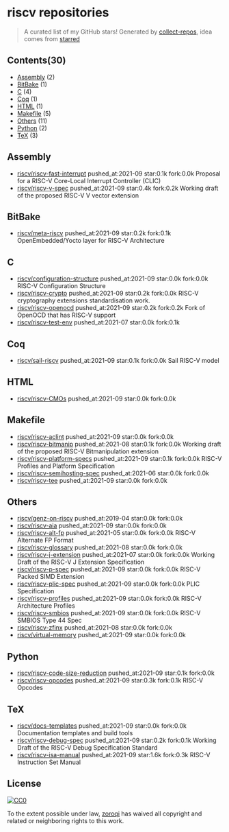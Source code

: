# riscv repositories


> A curated list of my GitHub stars!  Generated by [collect-repos](https://github.com/zoroqi/collect-repos), idea comes from [starred](https://github.com/maguowei/starred)  


## Contents(30)

- [Assembly](#assembly) (2)
- [BitBake](#bitbake) (1)
- [C](#c) (4)
- [Coq](#coq) (1)
- [HTML](#html) (1)
- [Makefile](#makefile) (5)
- [Others](#others) (11)
- [Python](#python) (2)
- [TeX](#tex) (3)

## Assembly

- [riscv/riscv-fast-interrupt](https://github.com/riscv/riscv-fast-interrupt) pushed_at:2021-09 star:0.1k fork:0.0k Proposal for a RISC-V Core-Local Interrupt Controller (CLIC)
- [riscv/riscv-v-spec](https://github.com/riscv/riscv-v-spec) pushed_at:2021-09 star:0.4k fork:0.2k Working draft of the proposed RISC-V V vector extension

## BitBake

- [riscv/meta-riscv](https://github.com/riscv/meta-riscv) pushed_at:2021-09 star:0.2k fork:0.1k OpenEmbedded/Yocto layer for RISC-V Architecture

## C

- [riscv/configuration-structure](https://github.com/riscv/configuration-structure) pushed_at:2021-09 star:0.0k fork:0.0k RISC-V Configuration Structure
- [riscv/riscv-crypto](https://github.com/riscv/riscv-crypto) pushed_at:2021-09 star:0.2k fork:0.0k RISC-V cryptography extensions standardisation work.
- [riscv/riscv-openocd](https://github.com/riscv/riscv-openocd) pushed_at:2021-09 star:0.2k fork:0.2k Fork of OpenOCD that has RISC-V support
- [riscv/riscv-test-env](https://github.com/riscv/riscv-test-env) pushed_at:2021-07 star:0.0k fork:0.1k 

## Coq

- [riscv/sail-riscv](https://github.com/riscv/sail-riscv) pushed_at:2021-09 star:0.1k fork:0.0k Sail RISC-V model

## HTML

- [riscv/riscv-CMOs](https://github.com/riscv/riscv-CMOs) pushed_at:2021-09 star:0.0k fork:0.0k 

## Makefile

- [riscv/riscv-aclint](https://github.com/riscv/riscv-aclint) pushed_at:2021-09 star:0.0k fork:0.0k 
- [riscv/riscv-bitmanip](https://github.com/riscv/riscv-bitmanip) pushed_at:2021-08 star:0.1k fork:0.0k Working draft of the proposed RISC-V Bitmanipulation extension
- [riscv/riscv-platform-specs](https://github.com/riscv/riscv-platform-specs) pushed_at:2021-09 star:0.1k fork:0.0k RISC-V Profiles and Platform Specification
- [riscv/riscv-semihosting-spec](https://github.com/riscv/riscv-semihosting-spec) pushed_at:2021-06 star:0.0k fork:0.0k 
- [riscv/riscv-tee](https://github.com/riscv/riscv-tee) pushed_at:2021-09 star:0.0k fork:0.0k 

## Others

- [riscv/genz-on-riscv](https://github.com/riscv/genz-on-riscv) pushed_at:2019-04 star:0.0k fork:0.0k 
- [riscv/riscv-aia](https://github.com/riscv/riscv-aia) pushed_at:2021-09 star:0.0k fork:0.0k 
- [riscv/riscv-alt-fp](https://github.com/riscv/riscv-alt-fp) pushed_at:2021-05 star:0.0k fork:0.0k RISC-V Alternate FP Format
- [riscv/riscv-glossary](https://github.com/riscv/riscv-glossary) pushed_at:2021-08 star:0.0k fork:0.0k 
- [riscv/riscv-j-extension](https://github.com/riscv/riscv-j-extension) pushed_at:2021-07 star:0.0k fork:0.0k Working Draft of the RISC-V J Extension Specification
- [riscv/riscv-p-spec](https://github.com/riscv/riscv-p-spec) pushed_at:2021-09 star:0.0k fork:0.0k RISC-V Packed SIMD Extension
- [riscv/riscv-plic-spec](https://github.com/riscv/riscv-plic-spec) pushed_at:2021-09 star:0.0k fork:0.0k PLIC Specification
- [riscv/riscv-profiles](https://github.com/riscv/riscv-profiles) pushed_at:2021-09 star:0.0k fork:0.0k RISC-V Architecture Profiles
- [riscv/riscv-smbios](https://github.com/riscv/riscv-smbios) pushed_at:2021-09 star:0.0k fork:0.0k RISC-V SMBIOS Type 44 Spec
- [riscv/riscv-zfinx](https://github.com/riscv/riscv-zfinx) pushed_at:2021-08 star:0.0k fork:0.0k 
- [riscv/virtual-memory](https://github.com/riscv/virtual-memory) pushed_at:2021-09 star:0.0k fork:0.0k 

## Python

- [riscv/riscv-code-size-reduction](https://github.com/riscv/riscv-code-size-reduction) pushed_at:2021-09 star:0.1k fork:0.0k 
- [riscv/riscv-opcodes](https://github.com/riscv/riscv-opcodes) pushed_at:2021-09 star:0.3k fork:0.1k RISC-V Opcodes

## TeX

- [riscv/docs-templates](https://github.com/riscv/docs-templates) pushed_at:2021-09 star:0.0k fork:0.0k Documentation templates and build tools
- [riscv/riscv-debug-spec](https://github.com/riscv/riscv-debug-spec) pushed_at:2021-09 star:0.2k fork:0.1k Working Draft of the RISC-V Debug Specification Standard
- [riscv/riscv-isa-manual](https://github.com/riscv/riscv-isa-manual) pushed_at:2021-09 star:1.6k fork:0.3k RISC-V Instruction Set Manual


## License

[![CC0](http://mirrors.creativecommons.org/presskit/buttons/88x31/svg/cc-zero.svg)](https://creativecommons.org/publicdomain/zero/1.0/)

To the extent possible under law, [zoroqi](https://github.com/zoroqi) has waived all copyright and related or neighboring rights to this work.
